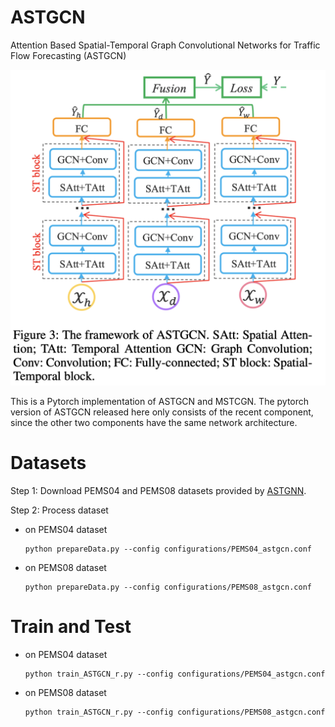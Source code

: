 # ASTGCN

Attention Based Spatial-Temporal Graph Convolutional Networks for Traffic Flow Forecasting (ASTGCN)

<img src="fig/ASTGCN architecture.png" alt="image-20200103164326338" style="zoom:50%;" />

This is a Pytorch implementation of ASTGCN and MSTCGN. The pytorch version of ASTGCN released here only consists of the  recent component, since the other two components have the same network architecture. 

# Datasets

Step 1: Download PEMS04 and PEMS08 datasets provided by [ASTGNN](https://github.com/guoshnBJTU/ASTGNN/tree/main/data). 

Step 2: Process dataset

- on PEMS04 dataset

  ```shell
  python prepareData.py --config configurations/PEMS04_astgcn.conf
  ```

- on PEMS08 dataset

  ```shell
  python prepareData.py --config configurations/PEMS08_astgcn.conf
  ```



# Train and Test

- on PEMS04 dataset

  ```shell
  python train_ASTGCN_r.py --config configurations/PEMS04_astgcn.conf
  ```

- on PEMS08 dataset

  ```shell
  python train_ASTGCN_r.py --config configurations/PEMS08_astgcn.conf
  ```

  

  



